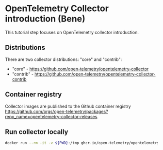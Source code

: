 # OpenTelemetry Collector introduction (Bene)

This tutorial step focuses on OpenTelemetry collector introduction.

## Distributions

There are two collector distributions: "core" and "contrib":

* "core" - https://github.com/open-telemetry/opentelemetry-collector
* "contrib" - https://github.com/open-telemetry/opentelemetry-collector-contrib

## Container registry

Collector images are published to the Github container registry https://github.com/orgs/open-telemetry/packages?repo_name=opentelemetry-collector-releases.

## Run collector locally

```bash
docker run --rm -it -v ${PWD}:/tmp ghcr.io/open-telemetry/opentelemetry-collector-releases/opentelemetry-collector:0.74.0 --config /tmp/collector-config.yaml
```
